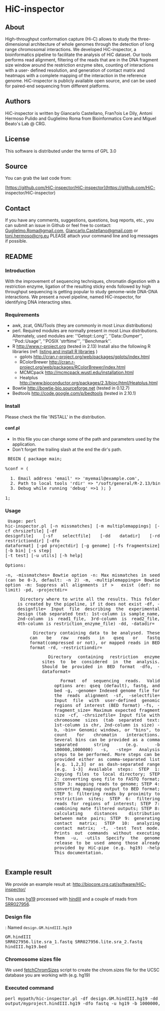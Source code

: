 HiC-inspector
========

## About

High-throughput conformation capture (Hi-C) allows to study the three-
dimensional architecture of whole genomes through the detection of long range
chromosomal interactions. We developed HiC-inspector, a bioinformatics
pipeline to facilitate the analysis of HiC dataset. Our tools performs read
alignment, filtering of the reads that are in the DNA fragment size window
around the restriction enzyme sites, counting of interactions with a user-
defined resolution, and generation of contact matrix and heatmaps with a
complete mapping of the interaction in the reference genome. HiC-inspector is
publicly available open source, and can be used for paired-end sequencing from
different platforms.

## Authors

HiC-inspector is written by Giancarlo Castellano, Fran?ois Le Dily, Antoni
Hermoso Pulido and Guglielmo Roma from Bioinformatics Core and Miguel Beato's
Lab @ CRG.

## License

This software is distributed under the terms of GPL 3.0

## Source

You can grab the last code from:

[https://github.com/HiC-inspector/HiC-inspector](https://github.com/HiC-
inspector/HiC-inspector)

## Contact

If you have any comments, suggestions, questions, bug reports, etc., you can
submit an issue in Github or feel free to contact: Guglielmo.Roma@gmail.com,
Giancarlo.Castellano@gmail.com or toni.hermoso@crg.eu PLEASE attach your
command line and log messages if possible.

## README

### Introduction

With the improvement of sequencing techniques, chromatin digestion with a
restriction enzyme, ligation of the resulting sticky ends followed by high
throughput sequencing is getting popular to study genome-wide DNA-DNA
interactions. We present a novel pipeline, named HiC-inspector, for
identifying DNA interacting sites.

### Requirements

  * awk, zcat, GNUTools (they are commonly in most Linux distributions)
  * perl. Required modules are normally present in most Linux distributions. Alternately, used modules are: ''Getopt::Long'', ''Data::Dumper'', ''Pod::Usage'', ''POSIX 'strftime''', ''Benchmark''.
  * R http://www.r-project.org (tested in 2.13) Install also the following R libraries (ref: [listing and install R libraries](http://support.hmdc.harvard.edu/book/export/html/696) )
    * gplots http://cran.r-project.org/web/packages/gplots/index.html
    * RColorBrewer http://cran.r-project.org/web/packages/RColorBrewer/index.html
    * MCMCpack http://mcmcpack.wustl.edu/installation.html 
    * Heatplus http://www.bioconductor.org/packages/2.3/bioc/html/Heatplus.html
  * Bowtie http://bowtie-bio.sourceforge.net (tested in 0.12.7)
  * Bedtools http://code.google.com/p/bedtools (tested in 2.10.1)

### Install

Please check the file 'INSTALL' in the distribution.

#### conf.pl

  * In this file you can change some of the path and parameters used by the application.
  * Don't forget the trailing slash at the end the dir's path.

<pre> BEGIN { package main;

%conf = (

  1. Email address 'email' => 'myemail@example.com',
  2. Path to local tools 'rdir' => "/soft/general/R-2.13/bin/", 'bowtiedir' => "/data/projects/hic/bin/", 'bedtoolsdir' => "/data/projects/hic/bin/",
  3. Debug while running 'debug' =>1 ); }

1; </pre>

### Usage

<pre style="white-space: pre-wrap; text-align:justify;"> Usage: perl
hic-inspector.pl [-n missmatches] [-m multiplemappings] [-cf chrsizefile] [-df
designfile] [-sf selectfile] [-dd datadir] [-rd restrictiondir] [-dfo
dataformat] [-pd projectdir] [-g genome] [-fs fragmentsize] [-b bin] [-s step]
[-t test] [-u utils] [-h help]

Options:

-n, -missmatches=<int> Bowtie option -n: Max mismatches in seed (can be 0-3, default: -n 2) -m, -multiplemappings=<int> Bowtie option -m: Suppress all alignments if > <int> exist (def: no limit) -pd, -projectdir=<dir> Directory where to write all the results. This folder is created by the pipeline, if it does not exist -df, -designfile=<file> Input file describing the experimental design (tab separated text: 1st-column is sample_name, 2nd-column is read1_file, 3rd-column is read2_file, 4th-column is restriction_enzyme_file) -dd, -datadir=<dir> Directory containing data to be analysed. These can be raw reads in qseq or fastq format(compressed or not), or mapped reads in BED format -rd, -restrictiondir=<dir> Directory containing restriction enzyme sites to be considered in the analysis. Should be provided in BED format -dfo, -dataformat=<dir> Format of sequencing reads. Valid options are: qseq (default), fastq, and bed -g, -genome=<file> Indexed genome file for the reads alignment -sf, -selectfile=<file> Input file with user-defined genomic regions of interest (BED format) -fs, -fragment_size=<num> Maximum expected fragment size -cf, -chrsizefile=<file> Input file with chromosome sizes (tab separated text: 1st-column is chr, 2nd-column is size) -b, -bin=<list> Genomic windows, or "bins", to count for chromatin interactions. Several bins can be provided as a comma separated string (e.g. -b 100000,1000000) -s, -step=<list> Analysis steps to be performed. More steps can be provided either as comma-separated list [e.g. 1,2,3] or as dash-separated range [e.g. 1-3] Available steps: STEP 1: copying files to local directory; STEP 2: converting qseq file to FASTQ format; STEP 3: mapping reads to genome; STEP 4: converting mapping output to BED format; STEP 5: filtering reads by proximity to restriction sites; STEP 6: filtering reads for regions of interest; STEP 7: combining mate filtered outputs; STEP 8: calculating distances distribution between mate pairs; STEP 9: generating contact matrix; STEP 10: analyzing contact matrix; -t, -test Test mode. Prints out commands without executing them -u, -utils Specify the genome release to be used among those already provided by HiC-pipe (e.g. hg19) -help This documentation. </pre>

## Example result

We provide an example result at: [http://biocore.crg.cat/software/HiC-
inspector/](http://biocore.crg.cat/software/HiC-inspector/)

This uses [hg19](http://hgdownload.cse.ucsc.edu/downloads.html) processed with
[hindIII](http://en.wikipedia.org/wiki/HindIII) and a couple of reads from [SRR027956](http://trace.ncbi.nlm.nih.gov/Traces/sra/sra.cgi?cmd=viewer&m=data&s=viewer&run=SRR027956).

### Design file

: Named <code>design.GM.hindIII.hg19</code> <pre>GM.hindIII
SRR027956.lite.sra_1.fastq SRR027956.lite.sra_2.fastq hindIII.hg19.bed</pre>

### Chromosome sizes file

We used [fetchChromSizes](http://hgdownload.cse.ucsc.edu/admin/exe/linux.x86_64/fetchChromSizes) script to create the chrom.sizes file for the UCSC database
you are working with (e.g. hg19)

### Executed command

<pre>perl mypath/hic-inspector.pl -df design.GM.hindIII.hg19 -dd inputreadsdir -pd
output/myproject.hindIII.hg19 -dfo fastq -u hg19 -b 1000000,10000000</pre>

